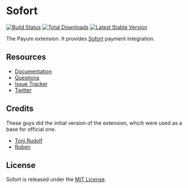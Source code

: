 # Sofort
[![Build Status](https://travis-ci.org/Payum/Sofort.png?branch=master)](https://travis-ci.org/Payum/Sofort)
[![Total Downloads](https://poser.pugx.org/payum/sofort/d/total.png)](https://packagist.org/packages/payum/sofort)
[![Latest Stable Version](https://poser.pugx.org/payum/sofort/version.png)](https://packagist.org/packages/payum/sofort)

The Payum extension. It provides [Sofort](https://www.sofort.com/eng-INT/buyer/sb/overview/) payment integration.

## Resources

* [Documentation](https://github.com/Payum/Payum/blob/master/docs/index.md#sofort)
* [Questions](http://stackoverflow.com/questions/tagged/payum)
* [Issue Tracker](https://github.com/Payum/Payum/issues)
* [Twitter](https://twitter.com/payumphp)

## Credits

These guys did the initial version of the extension, which were used as a base for official one.

* [Toni Rudolf](https://github.com/toooni)
* [Ruben](https://github.com/kryptychon)

## License

Sofort is released under the [MIT License](LICENSE).

